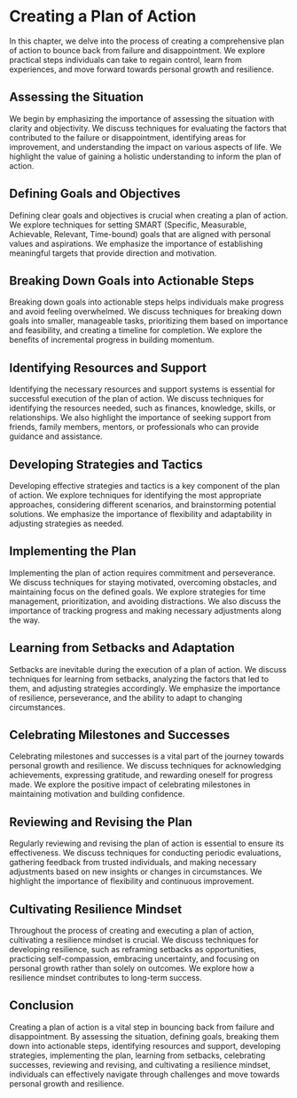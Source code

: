 Creating a Plan of Action
====================================

In this chapter, we delve into the process of creating a comprehensive plan of action to bounce back from failure and disappointment. We explore practical steps individuals can take to regain control, learn from experiences, and move forward towards personal growth and resilience.

Assessing the Situation
-----------------------

We begin by emphasizing the importance of assessing the situation with clarity and objectivity. We discuss techniques for evaluating the factors that contributed to the failure or disappointment, identifying areas for improvement, and understanding the impact on various aspects of life. We highlight the value of gaining a holistic understanding to inform the plan of action.

Defining Goals and Objectives
-----------------------------

Defining clear goals and objectives is crucial when creating a plan of action. We explore techniques for setting SMART (Specific, Measurable, Achievable, Relevant, Time-bound) goals that are aligned with personal values and aspirations. We emphasize the importance of establishing meaningful targets that provide direction and motivation.

Breaking Down Goals into Actionable Steps
-----------------------------------------

Breaking down goals into actionable steps helps individuals make progress and avoid feeling overwhelmed. We discuss techniques for breaking down goals into smaller, manageable tasks, prioritizing them based on importance and feasibility, and creating a timeline for completion. We explore the benefits of incremental progress in building momentum.

Identifying Resources and Support
---------------------------------

Identifying the necessary resources and support systems is essential for successful execution of the plan of action. We discuss techniques for identifying the resources needed, such as finances, knowledge, skills, or relationships. We also highlight the importance of seeking support from friends, family members, mentors, or professionals who can provide guidance and assistance.

Developing Strategies and Tactics
---------------------------------

Developing effective strategies and tactics is a key component of the plan of action. We explore techniques for identifying the most appropriate approaches, considering different scenarios, and brainstorming potential solutions. We emphasize the importance of flexibility and adaptability in adjusting strategies as needed.

Implementing the Plan
---------------------

Implementing the plan of action requires commitment and perseverance. We discuss techniques for staying motivated, overcoming obstacles, and maintaining focus on the defined goals. We explore strategies for time management, prioritization, and avoiding distractions. We also discuss the importance of tracking progress and making necessary adjustments along the way.

Learning from Setbacks and Adaptation
-------------------------------------

Setbacks are inevitable during the execution of a plan of action. We discuss techniques for learning from setbacks, analyzing the factors that led to them, and adjusting strategies accordingly. We emphasize the importance of resilience, perseverance, and the ability to adapt to changing circumstances.

Celebrating Milestones and Successes
------------------------------------

Celebrating milestones and successes is a vital part of the journey towards personal growth and resilience. We discuss techniques for acknowledging achievements, expressing gratitude, and rewarding oneself for progress made. We explore the positive impact of celebrating milestones in maintaining motivation and building confidence.

Reviewing and Revising the Plan
-------------------------------

Regularly reviewing and revising the plan of action is essential to ensure its effectiveness. We discuss techniques for conducting periodic evaluations, gathering feedback from trusted individuals, and making necessary adjustments based on new insights or changes in circumstances. We highlight the importance of flexibility and continuous improvement.

Cultivating Resilience Mindset
------------------------------

Throughout the process of creating and executing a plan of action, cultivating a resilience mindset is crucial. We discuss techniques for developing resilience, such as reframing setbacks as opportunities, practicing self-compassion, embracing uncertainty, and focusing on personal growth rather than solely on outcomes. We explore how a resilience mindset contributes to long-term success.

Conclusion
----------

Creating a plan of action is a vital step in bouncing back from failure and disappointment. By assessing the situation, defining goals, breaking them down into actionable steps, identifying resources and support, developing strategies, implementing the plan, learning from setbacks, celebrating successes, reviewing and revising, and cultivating a resilience mindset, individuals can effectively navigate through challenges and move towards personal growth and resilience.
